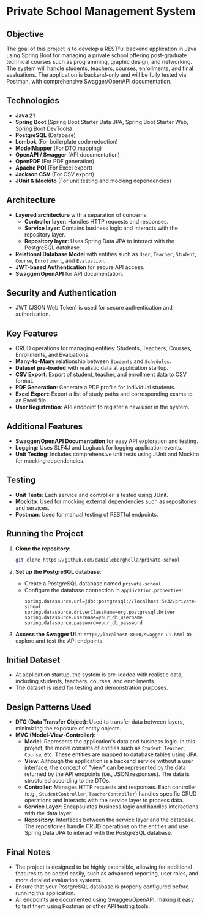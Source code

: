 # Private School Management System

## Objective
The goal of this project is to develop a RESTful backend application in Java using Spring Boot for managing a private school offering post-graduate technical courses such as programming, graphic design, and networking. The system will handle students, teachers, courses, enrollments, and final evaluations. The application is backend-only and will be fully tested via Postman, with comprehensive Swagger/OpenAPI documentation.

## Technologies
- **Java 21**
- **Spring Boot** (Spring Boot Starter Data JPA, Spring Boot Starter Web, Spring Boot DevTools)
- **PostgreSQL** (Database)
- **Lombok** (For boilerplate code reduction)
- **ModelMapper** (For DTO mapping)
- **OpenAPI / Swagger** (API documentation)
- **OpenPDF** (For PDF generation)
- **Apache POI** (For Excel export)
- **Jackson CSV** (For CSV export)
- **JUnit & Mockito** (For unit testing and mocking dependencies)

## Architecture
- **Layered architecture** with a separation of concerns:
    - **Controller layer**: Handles HTTP requests and responses.
    - **Service layer**: Contains business logic and interacts with the repository layer.
    - **Repository layer**: Uses Spring Data JPA to interact with the PostgreSQL database.
- **Relational Database Model** with entities such as `User`, `Teacher`, `Student`, `Course`, `Enrollment`, and `Evaluation`.
- **JWT-based Authentication** for secure API access.
- **Swagger/OpenAPI** for API documentation.

## Security and Authentication
- JWT (JSON Web Token) is used for secure authentication and authorization.

## Key Features
- CRUD operations for managing entities: Students, Teachers, Courses, Enrollments, and Evaluations.
- **Many-to-Many** relationship between `Students` and `Schedules`.
- **Dataset pre-loaded** with realistic data at application startup.
- **CSV Export**: Export of student, teacher, and enrollment data to CSV format.
- **PDF Generation**: Generate a PDF profile for individual students.
- **Excel Export**: Export a list of study paths and corresponding exams to an Excel file.
- **User Registration**: API endpoint to register a new user in the system.

## Additional Features
- **Swagger/OpenAPI Documentation** for easy API exploration and testing.
- **Logging**: Uses SLF4J and Logback for logging application events.
- **Unit Testing**: Includes comprehensive unit tests using JUnit and Mockito for mocking dependencies.

## Testing
- **Unit Tests**: Each service and controller is tested using JUnit.
- **Mockito**: Used for mocking external dependencies such as repositories and services.
- **Postman**: Used for manual testing of RESTful endpoints.

## Running the Project
1. **Clone the repository**:
   ```bash
   git clone https://github.com/danieleberghella/private-school
   ```

2. **Set up the PostgreSQL database**:
    - Create a PostgreSQL database named `private-school`.
    - Configure the database connection in `application.properties`:
      ```properties
      spring.datasource.url=jdbc:postgresql://localhost:5432/private-school
      spring.datasource.driverClassName=org.postgresql.Driver
      spring.datasource.username=your_db_username
      spring.datasource.password=your_db_password
      ```

4. **Access the Swagger UI** at `http://localhost:8000/swagger-ui.html` to explore and test the API endpoints.

## Initial Dataset
- At application startup, the system is pre-loaded with realistic data, including students, teachers, courses, and enrollments.
- The dataset is used for testing and demonstration purposes.

## Design Patterns Used

- **DTO (Data Transfer Object)**: Used to transfer data between layers, minimizing the exposure of entity objects.
- **MVC (Model-View-Controller)**:
    - **Model**: Represents the application's data and business logic. In this project, the model consists of entities such as `Student`, `Teacher`, `Course`, etc. These entities are mapped to database tables using JPA.
    - **View**: Although the application is a backend service without a user interface, the concept of "view" can be represented by the data returned by the API endpoints (i.e., JSON responses). The data is structured according to the DTOs.
    - **Controller**: Manages HTTP requests and responses. Each controller (e.g., `StudentController`, `TeacherController`) handles specific CRUD operations and interacts with the service layer to process data.
    - **Service Layer**: Encapsulates business logic and handles interactions with the data layer.
    - **Repository**: Interfaces between the service layer and the database. The repositories handle CRUD operations on the entities and use Spring Data JPA to interact with the PostgreSQL database.

## Final Notes
- The project is designed to be highly extensible, allowing for additional features to be added easily, such as advanced reporting, user roles, and more detailed evaluation systems.
- Ensure that your PostgreSQL database is properly configured before running the application.
- All endpoints are documented using Swagger/OpenAPI, making it easy to test them using Postman or other API testing tools.